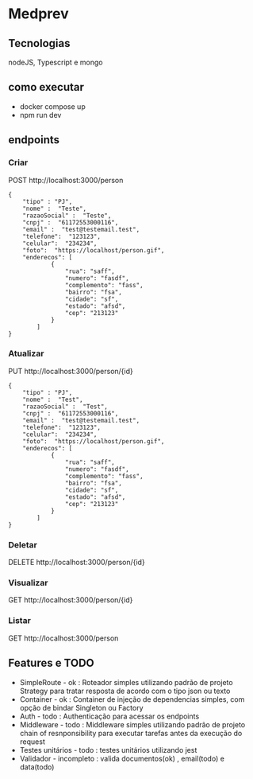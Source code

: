 # Medprev

## Tecnologias
nodeJS, Typescript e mongo

## como executar
* docker compose up
* npm run dev

## endpoints 
### Criar
POST http://localhost:3000/person
````
{
    "tipo" : "PJ",
    "nome" :  "Teste",
    "razaoSocial" :  "Teste",
    "cnpj" :  "61172553000116",
    "email" :  "test@testemail.test",
    "telefone":  "123123",
    "celular":  "234234",
    "foto":  "https://localhost/person.gif",
    "enderecos": [
			{
				"rua": "saff",
				"numero": "fasdf",
				"complemento": "fass",
				"bairro": "fsa",
				"cidade": "sf",
				"estado": "afsd",
				"cep": "213123"
			}
		]
}
````
### Atualizar
PUT http://localhost:3000/person/{id}
````
{
    "tipo" : "PJ",
    "nome" :  "Test",
    "razaoSocial" :  "Test",
    "cnpj" :  "61172553000116",
    "email" :  "test@testemail.test",
    "telefone":  "123123",
    "celular":  "234234",
    "foto":  "https://localhost/person.gif",
    "enderecos": [
			{
				"rua": "saff",
				"numero": "fasdf",
				"complemento": "fass",
				"bairro": "fsa",
				"cidade": "sf",
				"estado": "afsd",
				"cep": "213123"
			}
		]
}
````
### Deletar
DELETE http://localhost:3000/person/{id}
### Visualizar
GET http://localhost:3000/person/{id}
### Listar 
GET http://localhost:3000/person

## Features e TODO
* SimpleRoute - ok : Roteador simples utilizando padrão de projeto Strategy para tratar resposta de acordo com o tipo json ou texto
* Container - ok : Container de injeção de dependencias simples, com opção de bindar Singleton ou Factory
* Auth - todo : Authenticação para acessar os endpoints  
* Middleware - todo : Middleware simples utilizando padrão de projeto chain of resnponsibility para executar tarefas antes da execução do request
* Testes unitários - todo : testes unitários utilizando jest
* Validador - incompleto : valida documentos(ok) , email(todo) e data(todo)